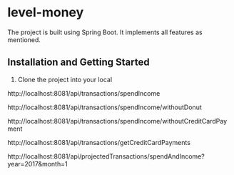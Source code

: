 # level-money

The project is built using Spring Boot. It implements all features as mentioned.

## Installation and Getting Started

1. Clone the project into your local 



http://localhost:8081/api/transactions/spendIncome

http://localhost:8081/api/transactions/spendIncome/withoutDonut

http://localhost:8081/api/transactions/spendIncome/withoutCreditCardPayment

http://localhost:8081/api/transactions/getCreditCardPayments

http://localhost:8081/api/projectedTransactions/spendAndIncome?year=2017&month=1